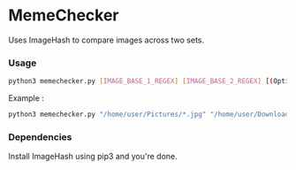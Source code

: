 # MemeChecker

Uses ImageHash to compare images across two sets.

### Usage

```bash
python3 memechecker.py [IMAGE_BASE_1_REGEX] [IMAGE_BASE_2_REGEX] [(Optional) THRESHOLD]
```

Example :

```bash
python3 memechecker.py "/home/user/Pictures/*.jpg" "/home/user/Downloads/*.jpg" 10
```

### Dependencies

Install ImageHash using pip3 and you're done.